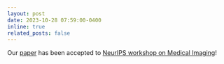```yaml
---
layout: post
date: 2023-10-28 07:59:00-0400
inline: true
related_posts: false
---
```


Our [paper](https://arxiv.org/pdf/2309.16066) has been accepted to [NeurIPS workshop on Medical Imaging](https://sites.google.com/view/med-neurips2023)!